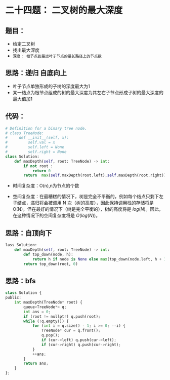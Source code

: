 # 二十四题： 二叉树的最大深度

## 题目：

- 给定二叉树
- 找出最大深度
- `深度： 根节点到最远叶子节点的最长路径上的节点数`

## 思路：递归 自底向上

- 叶子节点单独形成的子树的深度最大为1
- 某一结点为根节点组成的树的最大深度为其左右子节点形成子树的最大深度的最大值加1

## 代码：

```python
# Definition for a binary tree node.
# class TreeNode:
#     def __init__(self, x):
#         self.val = x
#         self.left = None
#         self.right = None
class Solution:
    def maxDepth(self, root: TreeNode) -> int:
        if not root :
            return 0
        return  max(self.maxDepth(root.left),self.maxDepth(root.right))+1
```

- 时间复杂度：O(n),n为节点的个数

- 空间复杂度：在最糟糕的情况下，树是完全不平衡的，例如每个结点只剩下左子结点，递归将会被调用 N 次（树的高度），因此保持调用栈的存储将是 O(N)。但在最好的情况下（树是完全平衡的），树的高度将是 $log(N)$。因此，在这种情况下的空间复杂度将是 $O(log(N))$。

  

##  思路：自顶向下

```python
lass Solution:
    def maxDepth(self, root: TreeNode) -> int:
        def top_down(node, h):
            return h if node is None else max(top_down(node.left, h + 1), top_down(node.right, h + 1))
        return top_down(root, 0)

```

## 思路：bfs

```python
class Solution {
public:
    int maxDepth(TreeNode* root) {
        queue<TreeNode*> q;
        int ans = 0;
        if (root != nullptr) q.push(root);
        while (!q.empty()) {
            for (int i = q.size() - 1; i >= 0; --i) {
                TreeNode* cur = q.front();
                q.pop();
                if (cur->left) q.push(cur->left);
                if (cur->right) q.push(cur->right);
            }
            ++ans;
        }
        return ans;
    }
};

```

